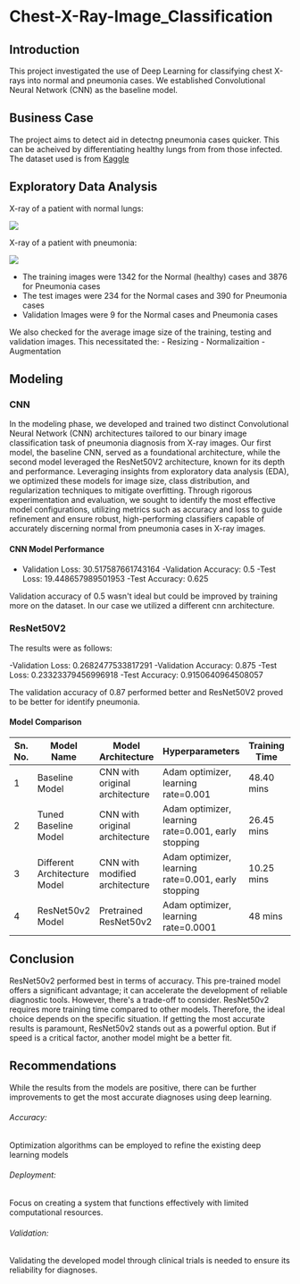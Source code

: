 # Chest-X-Ray-Image_Classification

## Introduction 

This project investigated the use of Deep Learning for classifying chest X-rays into normal and pneumonia cases. We established Convolutional Neural Network (CNN) as the baseline model.

## Business Case

The project aims to detect aid in detectng pneumonia cases quicker. This can be acheived by differentiating healthy lungs from from those infected.
The dataset used is from [Kaggle](https://www.kaggle.com/paultimothymooney/chest-xray-pneumonia)



## Exploratory Data Analysis


X-ray of a patient with normal lungs:

<img src="https://www.google.com/imgres?imgurl=https%3A%2F%2Fprod-images-static.radiopaedia.org%2Fimages%2F220869%2F76052f7902246ff862f52f5d3cd9cd_big_gallery.jpg&tbnid=zTJ937SDW95esM&vet=10CBIQxiAoAmoXChMImOj31tiJhQMVAAAAAB0AAAAAEAc..i&imgrefurl=https%3A%2F%2Fradiopaedia.org%2Fcases%2Fnormal-chest-x-ray&docid=Y1P5p-Fptb_PIM&w=630&h=630&itg=1&q=normal%20lung%20%20xray&ved=0CBIQxiAoAmoXChMImOj31tiJhQMVAAAAAB0AAAAAEAc" />

X-ray of a patient with pneumonia:

<img src="https://www.google.com/imgres?imgurl=https%3A%2F%2Fwww.princeton.edu%2Fsites%2Fdefault%2Ffiles%2Fstyles%2Fscale_1440%2Fpublic%2Fimages%2F2020%2F05%2Fx-ray-image-2b_full.jpg%3Fitok%3D2FO93vqG&tbnid=TTU_Mvn5ygFA_M&vet=10CAIQxiAoAGoXChMIgOiui9mJhQMVAAAAAB0AAAAAEAc..i&imgrefurl=https%3A%2F%2Fwww.princeton.edu%2Fnews%2F2020%2F05%2F21%2Fai-tool-gives-doctors-new-look-lungs-treating-covid-19&docid=L9xQGxOLjznidM&w=1040&h=1040&itg=1&q=pneumonia%20infected%20xray&ved=0CAIQxiAoAGoXChMIgOiui9mJhQMVAAAAAB0AAAAAEAc" />

- The training images were 1342 for the Normal (healthy) cases and 3876 for Pneumonia cases
- The test images were 234 for the Normal cases and 390 for Pneumonia cases
- Validation Images were 9 for the Normal cases and Pneumonia cases

We also checked for the average image size of the training, testing and validation images. This necessitated the:
    - Resizing
    - Normalizaition
    - Augmentation


## Modeling
### CNN

In the modeling phase, we developed and trained two distinct Convolutional Neural Network (CNN) architectures tailored to our binary image classification task of pneumonia diagnosis from X-ray images. Our first model, the baseline CNN, served as a foundational architecture, while the second model leveraged the ResNet50V2 architecture, known for its depth and performance. Leveraging insights from exploratory data analysis (EDA), we optimized these models for image size, class distribution, and regularization techniques to mitigate overfitting. Through rigorous experimentation and evaluation, we sought to identify the most effective model configurations, utilizing metrics such as accuracy and loss to guide refinement and ensure robust, high-performing classifiers capable of accurately discerning normal from pneumonia cases in X-ray images.

#### CNN Model Performance

- Validation Loss: 30.517587661743164
-Validation Accuracy: 0.5
-Test Loss: 19.448657989501953
-Test Accuracy: 0.625

Validation accuracy of 0.5 wasn't ideal but could be improved by training more on the dataset. In our case we utilized a different cnn architecture.

### ResNet50V2
The results were as follows:

-Validation Loss: 0.2682477533817291
-Validation Accuracy: 0.875
-Test Loss: 0.23323379456996918
-Test Accuracy: 0.9150640964508057

The validation accuracy of 0.87 performed better and ResNet50V2 proved to be better for identify pneumonia.

#### Model Comparison

| Sn. No. | Model Name                | Model Architecture             | Hyperparameters                                | Training Time | Validation Accuracy | Test Accuracy | Test Loss |
|---------|---------------------------|--------------------------------|-----------------------------------------------|---------------|---------------------|---------------|-----------|
| 1       | Baseline Model            | CNN with original architecture | Adam optimizer, learning rate=0.001           | 48.40 mins        | 0.50                | 0.38          | 172.32      |
| 2       | Tuned Baseline Model      | CNN with original architecture | Adam optimizer, learning rate=0.001, early stopping | 26.45 mins        | 0.56                | 0.42          | 40.07      |
| 3       | Different Architecture Model | CNN with modified architecture | Adam optimizer, learning rate=0.001, early stopping           | 10.25 mins       | 0.45                | 0.63         | 19.45      |
| 4       | ResNet50v2 Model          | Pretrained ResNet50v2          | Adam optimizer, learning rate=0.0001          | 48 mins       | 0.88                | 0.92          | 0.23      |


## Conclusion

ResNet50v2 performed best in terms of accuracy. This pre-trained model offers a significant advantage; it can accelerate the development of reliable diagnostic tools. However, there's a trade-off to consider. ResNet50v2 requires more training time compared to other models. Therefore, the ideal choice depends on the specific situation. If getting the most accurate results is paramount, ResNet50v2 stands out as a powerful option. But if speed is a critical factor, another model might be a better fit.

## Recommendations

While the results from the models are positive, there can be further improvements to get the 
most accurate diagnoses using deep learning.
###### Accuracy: 
Optimization algorithms can be employed to refine the existing deep learning models
###### Deployment:
Focus on creating a system that functions effectively with limited computational resources.
###### Validation:
Validating the developed model through clinical trials is needed to ensure its reliability for diagnoses.
























